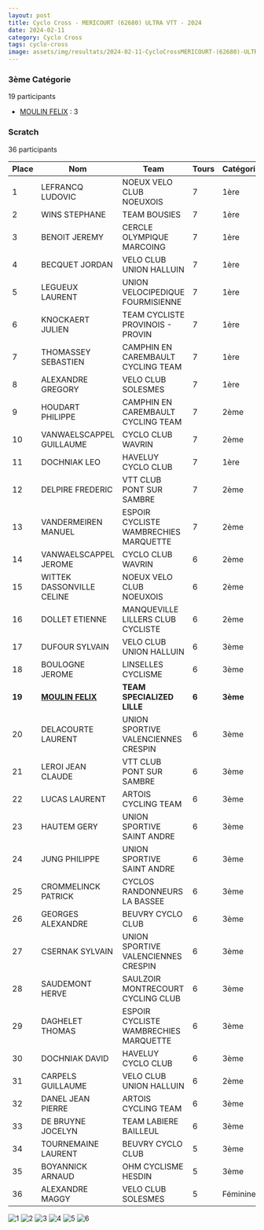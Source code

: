 ```yaml
---
layout: post
title: Cyclo Cross - MERICOURT (62680) ULTRA VTT - 2024
date: 2024-02-11
category: Cyclo Cross
tags: cyclo-cross
image: assets/img/resultats/2024-02-11-CycloCrossMERICOURT-(62680)-ULTRA-VTT/1.jpg
---
```


### 3ème Catégorie
19 participants
- [MOULIN FELIX](https://teamspecializedlille.github.io/coureurs/moulinfelix) : 3

### Scratch
36 participants

| Place | Nom | Team | Tours | Catégorie | Temps |
|---|---|---|---|---|---|
| 1 | LEFRANCQ LUDOVIC | NOEUX VELO CLUB NOEUXOIS | 7 | 1ère | 0:50:58 | 
| 2 | WINS STEPHANE | TEAM BOUSIES | 7 | 1ère | 0:51:47 | 
| 3 | BENOIT JEREMY | CERCLE OLYMPIQUE MARCOING | 7 | 1ère | 0:53:37 | 
| 4 | BECQUET JORDAN | VELO CLUB UNION HALLUIN | 7 | 1ère | 0:54:51 | 
| 5 | LEGUEUX LAURENT | UNION VELOCIPEDIQUE FOURMISIENNE | 7 | 1ère | 0:55:28 | 
| 6 | KNOCKAERT JULIEN | TEAM CYCLISTE PROVINOIS - PROVIN | 7 | 1ère | 0:56:25 | 
| 7 | THOMASSEY SEBASTIEN | CAMPHIN EN CAREMBAULT CYCLING TEAM | 7 | 1ère | 0:56:41 | 
| 8 | ALEXANDRE GREGORY | VELO CLUB SOLESMES | 7 | 1ère | 0:57:16 | 
| 9 | HOUDART PHILIPPE | CAMPHIN EN CAREMBAULT CYCLING TEAM | 7 | 2ème | 0:58:4 | 
| 10 | VANWAELSCAPPEL GUILLAUME | CYCLO CLUB WAVRIN | 7 | 2ème | 1:0:4 | 
| 11 | DOCHNIAK LEO | HAVELUY CYCLO CLUB | 7 | 1ère | 1:0:15 | 
| 12 | DELPIRE FREDERIC | VTT  CLUB PONT SUR SAMBRE | 7 | 2ème | 1:0:32 | 
| 13 | VANDERMEIREN MANUEL | ESPOIR CYCLISTE WAMBRECHIES MARQUETTE | 7 | 2ème | 1:1:44 | 
| 14 | VANWAELSCAPPEL JEROME | CYCLO CLUB WAVRIN | 6 | 2ème | 0:51:0 | 
| 15 | WITTEK DASSONVILLE CELINE | NOEUX VELO CLUB NOEUXOIS | 6 | 2ème | 0:51:6 | 
| 16 | DOLLET ETIENNE | MANQUEVILLE LILLERS CLUB CYCLISTE | 6 | 2ème | 0:51:14 | 
| 17 | DUFOUR SYLVAIN | VELO CLUB UNION HALLUIN | 6 | 3ème | 0:52:39 | 
| 18 | BOULOGNE JEROME | LINSELLES CYCLISME | 6 | 3ème | 0:53:22 | 
| **19** | **[MOULIN FELIX](https://teamspecializedlille.github.io/coureurs/moulinfelix)** | **TEAM SPECIALIZED LILLE** | **6** | **3ème** | **0:53:44** | 
| 20 | DELACOURTE LAURENT | UNION SPORTIVE VALENCIENNES CRESPIN | 6 | 3ème | 0:53:47 | 
| 21 | LEROI JEAN CLAUDE | VTT  CLUB PONT SUR SAMBRE | 6 | 3ème | 0:54:1 | 
| 22 | LUCAS LAURENT | ARTOIS CYCLING TEAM | 6 | 3ème | 0:54:6 | 
| 23 | HAUTEM GERY | UNION SPORTIVE SAINT ANDRE | 6 | 3ème | 0:54:40 | 
| 24 | JUNG PHILIPPE | UNION SPORTIVE SAINT ANDRE | 6 | 3ème | 0:54:53 | 
| 25 | CROMMELINCK PATRICK | CYCLOS RANDONNEURS LA BASSEE | 6 | 3ème | 0:54:57 | 
| 26 | GEORGES ALEXANDRE | BEUVRY CYCLO CLUB | 6 | 3ème | 0:55:30 | 
| 27 | CSERNAK SYLVAIN | UNION SPORTIVE VALENCIENNES CRESPIN | 6 | 3ème | 0:55:35 | 
| 28 | SAUDEMONT HERVE | SAULZOIR MONTRECOURT CYCLING CLUB | 6 | 3ème | 0:56:56 | 
| 29 | DAGHELET THOMAS | ESPOIR CYCLISTE WAMBRECHIES MARQUETTE | 6 | 3ème | 0:57:33 | 
| 30 | DOCHNIAK DAVID | HAVELUY CYCLO CLUB | 6 | 3ème | 0:58:35 | 
| 31 | CARPELS GUILLAUME | VELO CLUB UNION HALLUIN | 6 | 2ème | 0:58:40 | 
| 32 | DANEL JEAN PIERRE | ARTOIS CYCLING TEAM | 6 | 3ème | 1:0:44 | 
| 33 | DE BRUYNE JOCELYN | TEAM LABIERE BAILLEUL | 6 | 3ème | 1:1:18 | 
| 34 | TOURNEMAINE LAURENT | BEUVRY CYCLO CLUB | 5 | 3ème | 0:52:11 | 
| 35 | BOYANNICK ARNAUD | OHM CYCLISME HESDIN | 5 | 3ème | 0:52:42 | 
| 36 | ALEXANDRE MAGGY | VELO CLUB SOLESMES | 5 | Féminines | 0:53:40 | 

![1](http://teamspecializedlille.github.io/assets/img/resultats/2024-02-11-CycloCrossMERICOURT-(62680)-ULTRA-VTT/1.jpg)
![2](http://teamspecializedlille.github.io/assets/img/resultats/2024-02-11-CycloCrossMERICOURT-(62680)-ULTRA-VTT/2.jpg)
![3](http://teamspecializedlille.github.io/assets/img/resultats/2024-02-11-CycloCrossMERICOURT-(62680)-ULTRA-VTT/3.jpg)
![4](http://teamspecializedlille.github.io/assets/img/resultats/2024-02-11-CycloCrossMERICOURT-(62680)-ULTRA-VTT/4.jpg)
![5](http://teamspecializedlille.github.io/assets/img/resultats/2024-02-11-CycloCrossMERICOURT-(62680)-ULTRA-VTT/5.jpg)
![6](http://teamspecializedlille.github.io/assets/img/resultats/2024-02-11-CycloCrossMERICOURT-(62680)-ULTRA-VTT/6.jpg)
